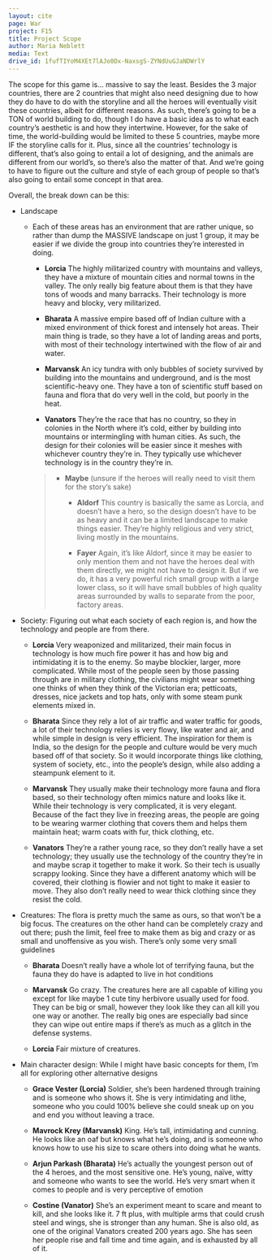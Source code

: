 ```yaml
---
layout: cite
page: War
project: F15
title: Project Scope
author: Maria Neblett
media: Text
drive_id: 1fufTIYoM4XEt7lAJo0Dx-NaxsgS-ZYNdUuGJaNDWrlY
---
```

The scope for this game is... massive to say the least. Besides the 3 major countries, there are 2 countries that might also need designing due to how they do have to do with the storyline and all the heroes will eventually visit these countries, albeit for different reasons. As such, there’s going to be a TON of world building to do, though I do have a basic idea as to what each country’s aesthetic is and how they intertwine. However, for the sake of time, the world-building would be limited to these 5 countries, maybe more IF the storyline calls for it. Plus, since all the countries’ technology is different, that’s also going to entail a lot of designing, and the animals are different from our world’s, so there’s also the matter of that. And we’re going to have to figure out the culture and style of each group of people so that’s also going to entail some concept in that area.

Overall, the break down can be this:

- Landscape

    - Each of these areas has an environment that are rather unique, so rather than dump the MASSIVE landscape on just 1 group, it may be easier if we divide the group into countries they’re interested in doing.

        - **Lorcia** The highly militarized country with mountains and valleys, they have a mixture of mountain cities and normal towns in the valley. The only really big feature about them is that they have tons of woods and many barracks. Their technology is more heavy and blocky, very militarized.

        - **Bharata** A massive empire based off of Indian culture with a mixed environment of thick forest and intensely hot areas. Their main thing is trade, so they have a lot of landing areas and ports, with most of their technology intertwined with the flow of air and water.

        - **Marvansk** An icy tundra with only bubbles of society survived by building into the mountains and underground, and is the most scientific-heavy one. They have a ton of scientific stuff based on fauna and flora that do very well in the cold, but poorly in the heat.

        - **Vanators** They’re the race that has no country, so they in colonies in the North where it’s cold, either by building into mountains or intermingling with human cities. As such, the design for their colonies will be easier since it meshes with whichever country they’re in. They typically use whichever technology is in the country they’re in.

        > - **Maybe** (unsure if the heroes will really need to visit them for the story’s sake)
        >
        >   - **Aldorf** This country is basically the same as Lorcia, and doesn’t have a hero, so the design doesn’t have to be as heavy and it can be a limited landscape to make things easier. They’re highly religious and very strict, living mostly in the mountains.
        >
        >   - **Fayer** Again, it’s like Aldorf, since it may be easier to only mention them and not have the heroes deal with them directly, we might not have to design it. But if we do, it has a very powerful rich small group with a large lower class, so it will have small bubbles of high quality areas surrounded by walls to separate from the poor, factory areas.

- Society: Figuring out what each society of each region is, and how the technology and people are from there.

    - **Lorcia** Very weaponized and militarized, their main focus in technology is how much fire power it has and how big and intimidating it is to the enemy. So maybe blockier, larger, more complicated. While most of the people seen by those passing through are in military clothing, the civilians might wear something one thinks of when they think of the Victorian era; petticoats, dresses, nice jackets and top hats, only with some steam punk elements mixed in.

    - **Bharata** Since they rely a lot of air traffic and water traffic for goods, a lot of their technology relies is very flowy, like water and air, and while simple in design is very efficient.  The inspiration for them is India, so the design for the people and culture would be very much based off of that society. So it would incorporate things like clothing, system of society, etc., into the people’s design, while also adding a steampunk element to it.

    - **Marvansk** They usually make their technology more fauna and flora based, so their technology often mimics nature and looks like it. While their technology is very complicated, it is very elegant. Because of the fact they live in freezing areas, the people are going to be wearing warmer clothing that covers them and helps them maintain heat; warm coats with fur, thick clothing, etc.

    - **Vanators** They’re a rather young race, so they don’t really have a set technology; they usually use the technology of the country they’re in and maybe scrap it together to make it work. So their tech is usually scrappy looking. Since they have a different anatomy which will be covered, their clothing is flowier and not tight to make it easier to move. They also don’t really need to wear thick clothing since they resist the cold.

- Creatures: The flora is pretty much the same as ours, so that won’t be a big focus. The creatures on the other hand can be completely crazy and out there; push the limit, feel free to make them as big and crazy or as small and unoffensive as you wish. There’s only some very small guidelines

    - **Bharata** Doesn’t really have a whole lot of terrifying fauna, but the fauna they do have is adapted to live in hot conditions

    - **Marvansk** Go crazy. The creatures here are all capable of killing you except for like maybe 1 cute tiny herbivore usually used for food. They can be big or small, however they look like they can all kill you one way or another. The really big ones are especially bad since they can wipe out entire maps if there’s as much as a glitch in the defense systems.

    - **Lorcia** Fair mixture of creatures.

- Main character design: While I might have basic concepts for them, I’m all for exploring other alternative designs

    - **Grace Vester (Lorcia)** Soldier, she’s been hardened through training and is someone who shows it. She is very intimidating and lithe, someone who you could 100% believe she could sneak up on you and end you without leaving a trace.

    - **Mavrock Krey (Marvansk)** King. He’s tall, intimidating and cunning. He looks like an oaf but knows what he’s doing, and is someone who knows how to use his size to scare others into doing what he wants.

    - **Arjun Parkash (Bharata)** He’s actually the youngest person out of the 4 heroes, and the most sensitive one. He’s young, naïve, witty and someone who wants to see the world. He’s very smart when it comes to people and is very perceptive of emotion

    - **Costine (Vanator)** She’s an experiment meant to scare and meant to kill, and she looks like it. 7 ft plus, with multiple arms that could crush steel and wings, she is stronger than any human. She is also old, as one of the original Vanators created 200 years ago. She has seen her people rise and fall time and time again, and is exhausted by all of it.
